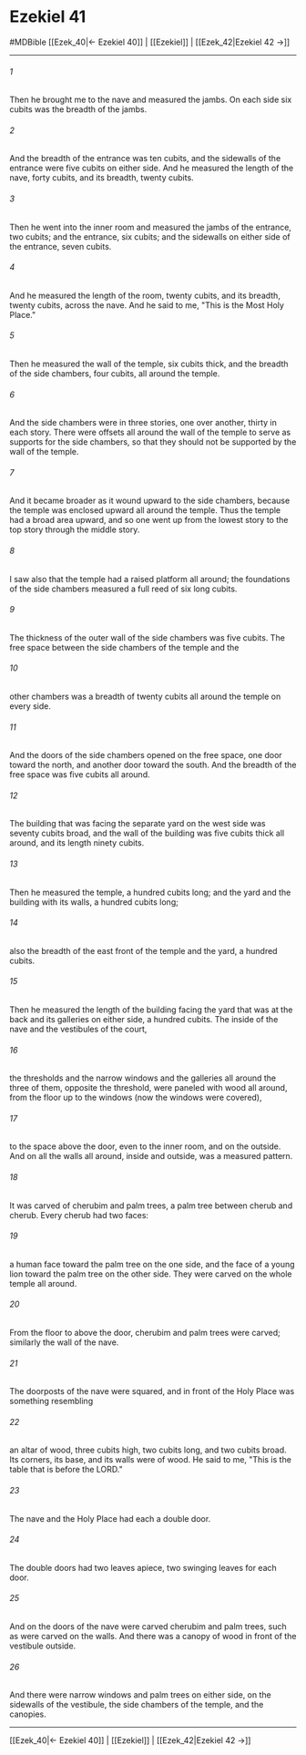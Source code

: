 # Ezekiel 41
#MDBible
[[Ezek_40|← Ezekiel 40]] | [[Ezekiel]] | [[Ezek_42|Ezekiel 42 →]]

***

###### 1 

Then he brought me to the nave and measured the jambs. On each side six cubits was the breadth of the jambs. 

###### 2 

And the breadth of the entrance was ten cubits, and the sidewalls of the entrance were five cubits on either side. And he measured the length of the nave, forty cubits, and its breadth, twenty cubits. 

###### 3 

Then he went into the inner room and measured the jambs of the entrance, two cubits; and the entrance, six cubits; and the sidewalls on either side of the entrance, seven cubits. 

###### 4 

And he measured the length of the room, twenty cubits, and its breadth, twenty cubits, across the nave. And he said to me, "This is the Most Holy Place." 

###### 5 

Then he measured the wall of the temple, six cubits thick, and the breadth of the side chambers, four cubits, all around the temple. 

###### 6 

And the side chambers were in three stories, one over another, thirty in each story. There were offsets all around the wall of the temple to serve as supports for the side chambers, so that they should not be supported by the wall of the temple. 

###### 7 

And it became broader as it wound upward to the side chambers, because the temple was enclosed upward all around the temple. Thus the temple had a broad area upward, and so one went up from the lowest story to the top story through the middle story. 

###### 8 

I saw also that the temple had a raised platform all around; the foundations of the side chambers measured a full reed of six long cubits. 

###### 9 

The thickness of the outer wall of the side chambers was five cubits. The free space between the side chambers of the temple and the 

###### 10 

other chambers was a breadth of twenty cubits all around the temple on every side. 

###### 11 

And the doors of the side chambers opened on the free space, one door toward the north, and another door toward the south. And the breadth of the free space was five cubits all around. 

###### 12 

The building that was facing the separate yard on the west side was seventy cubits broad, and the wall of the building was five cubits thick all around, and its length ninety cubits. 

###### 13 

Then he measured the temple, a hundred cubits long; and the yard and the building with its walls, a hundred cubits long; 

###### 14 

also the breadth of the east front of the temple and the yard, a hundred cubits. 

###### 15 

Then he measured the length of the building facing the yard that was at the back and its galleries on either side, a hundred cubits. The inside of the nave and the vestibules of the court, 

###### 16 

the thresholds and the narrow windows and the galleries all around the three of them, opposite the threshold, were paneled with wood all around, from the floor up to the windows (now the windows were covered), 

###### 17 

to the space above the door, even to the inner room, and on the outside. And on all the walls all around, inside and outside, was a measured pattern. 

###### 18 

It was carved of cherubim and palm trees, a palm tree between cherub and cherub. Every cherub had two faces: 

###### 19 

a human face toward the palm tree on the one side, and the face of a young lion toward the palm tree on the other side. They were carved on the whole temple all around. 

###### 20 

From the floor to above the door, cherubim and palm trees were carved; similarly the wall of the nave. 

###### 21 

The doorposts of the nave were squared, and in front of the Holy Place was something resembling 

###### 22 

an altar of wood, three cubits high, two cubits long, and two cubits broad. Its corners, its base, and its walls were of wood. He said to me, "This is the table that is before the LORD." 

###### 23 

The nave and the Holy Place had each a double door. 

###### 24 

The double doors had two leaves apiece, two swinging leaves for each door. 

###### 25 

And on the doors of the nave were carved cherubim and palm trees, such as were carved on the walls. And there was a canopy of wood in front of the vestibule outside. 

###### 26 

And there were narrow windows and palm trees on either side, on the sidewalls of the vestibule, the side chambers of the temple, and the canopies. 

***

[[Ezek_40|← Ezekiel 40]] | [[Ezekiel]] | [[Ezek_42|Ezekiel 42 →]]
